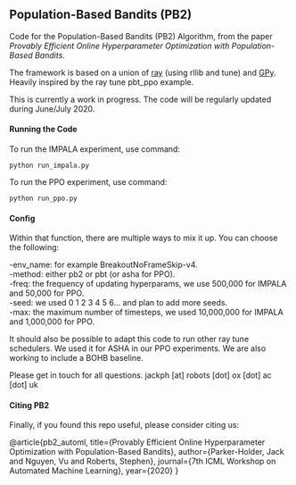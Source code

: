 ## Population-Based Bandits (PB2)


Code for the Population-Based Bandits (PB2) Algorithm, from the paper *Provably Efficient Online Hyperparameter Optimization with Population-Based Bandits*.

The framework is based on a union of [ray](https://github.com/ray-project/ray) (using rllib and tune) and [GPy](https://github.com/SheffieldML/GPy). Heavily inspired by the ray tune pbt_ppo example. 

This is currently a work in progress. The code will be regularly updated during June/July 2020.

#### Running the Code

To run the IMPALA experiment, use command:

``
 python run_impala.py 
``

To run the PPO experiment, use command:

``
 python run_ppo.py 
``

#### Config

Within that function, there are multiple ways to mix it up. You can choose the following:

-env_name: for example BreakoutNoFrameSkip-v4. \
-method: either pb2 or pbt (or asha for PPO).  \
-freq: the frequency of updating hyperparams, we use 500,000 for IMPALA and 50,000 for PPO.  \
-seed: we used 0 1 2 3 4 5 6... and plan to add more seeds.  \
-max: the maximum number of timesteps, we used 10,000,000 for IMPALA and 1,000,000 for PPO.  

It should also be possible to adapt this code to run other ray tune schedulers. We used it for ASHA in our PPO experiments. We are also working to include a BOHB baseline. 

Please get in touch for all questions.
jackph [at] robots [dot] ox [dot] ac [dot] uk

#### Citing PB2

Finally, if you found this repo useful, please consider citing us:

@article{pb2_automl,
    title={Provably Efficient Online Hyperparameter Optimization with Population-Based Bandits},
    author={Parker-Holder, Jack and Nguyen, Vu and Roberts, Stephen},
    journal={7th ICML Workshop on Automated Machine Learning},
    year={2020}
}

